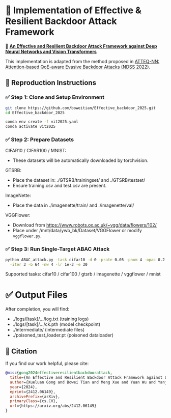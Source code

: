 
# 🔐 Implementation of Effective & Resilient Backdoor Attack Framework

📄 [**An Effective and Resilient Backdoor Attack Framework against Deep Neural Networks and Vision Transformers**](https://arxiv.org/abs/2412.06149)

This implementation is adapted from the method proposed in [ATTEQ-NN: Attention-based QoE-aware Evasive Backdoor Attacks (NDSS 2022)](https://www.ndss-symposium.org/ndss-paper/auto-draft-238/).

## 🚀 Reproduction Instructions


### ✅ Step 1: Clone and Setup Environment

```bash
git clone https://github.com/boweitian/Effective_backdoor_2025.git
cd Effective_backdoor_2025

conda env create -f vit2025.yaml
conda activate vit2025
```



### ✅ Step 2: Prepare Datasets

CIFAR10 / CIFAR100 / MNIST:
- These datasets will be automatically downloaded by torchvision.

GTSRB:
- Place the dataset in: ./GTSRB/trainingset/ and ./GTSRB/testset/
- Ensure training.csv and test.csv are present.

ImageNette:
- Place the data in ./imagenette/train/ and ./imagenette/val/

VGGFlower:
- Download from https://www.robots.ox.ac.uk/~vgg/data/flowers/102/
- Place under /mnt/data/ywb_bk/Dataset/VGGFlower or modify `vggflower.py`.



### ✅ Step 3: Run Single-Target ABAC Attack
```bash
python ABAC_attack.py -task cifar10 -d 0 -prate 0.05 -pnum 4 -opac 0.2 -mode 4 \
  -iter 3 -b 64 -nw 4 -lr 1e-3 -e 30
```

Supported tasks: cifar10 / cifar100 / gtsrb / imagenette / vggflower / mnist



# ✅ Output Files

After completion, you will find:
- ./logs/[task]/.../log.txt              (training logs)
- ./logs/[task]/.../ck.pth               (model checkpoint)
- ./intermediate/                        (intermediate files)
- ./poisoned_test_loader.pt              (poisoned dataloader)


## 📄 Citation

If you find our work helpful, please cite:

```bibtex
@misc{gong2024effectiveresilientbackdoorattack,
  title={An Effective and Resilient Backdoor Attack Framework against Deep Neural Networks and Vision Transformers},
  author={Xueluan Gong and Bowei Tian and Meng Xue and Yuan Wu and Yanjiao Chen and Qian Wang},
  year={2024},
  eprint={2412.06149},
  archivePrefix={arXiv},
  primaryClass={cs.CV},
  url={https://arxiv.org/abs/2412.06149}
}
```
